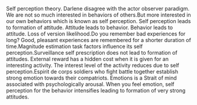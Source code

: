 Self perception theory. Darlene disagree with the actor observer paradigm. We are not so much interested in behaviors of others.But more interested in our own behaviors which is known as self perception. Self perception leads to formation of attitude. Attitude leads to behavior. Behavior leads to attitude. Loss of version likelihood.Do you remember bad experiences for long? Good, pleasant experiences are remembered for a shorter duration of time.Magnitude estimation task factors influence its self perception.Surveillance self prescription does not lead to formation of attitudes. External reward has a hidden cost when it is given for an interesting activity. The interest level of the activity reduces due to self perception.Espirit de corps soldiers who fight battle together establish strong emotion towards their compatriots. Emotions is a Strait of mind associated with psychologically arousal. When you feel emotion, self perception for the behavior intensifies leading to formation of very strong attitudes.
